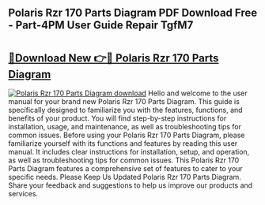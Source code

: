 ## Polaris Rzr 170 Parts Diagram PDF Download Free - Part-4PM User Guide Repair TgfM7

# <h2><a href="http://dfp1rp.blite.top/?on=Polaris+Rzr+170+Parts+Diagram">🔗Download New 👉🔴 Polaris Rzr 170 Parts Diagram</a></h2>

[![Polaris Rzr 170 Parts Diagram download](https://i.imgur.com/lujVjoI.png)](http://dfp1rp.blite.top/?on=Polaris+Rzr+170+Parts+Diagram)
Hello and welcome to the user manual for your brand new Polaris Rzr 170 Parts Diagram. This guide is specifically designed to familiarize you with the features, functions, and benefits of your product. You will find step-by-step instructions for installation, usage, and maintenance, as well as troubleshooting tips for common issues. Before using your Polaris Rzr 170 Parts Diagram, please familiarize yourself with its functions and features by reading this user manual. It includes clear instructions for installation, setup, and operation, as well as troubleshooting tips for common issues. This Polaris Rzr 170 Parts Diagram features a comprehensive set of features to cater to your specific needs. Please Keep Us Updated Polaris Rzr 170 Parts Diagram. Share your feedback and suggestions to help us improve our products and services.
